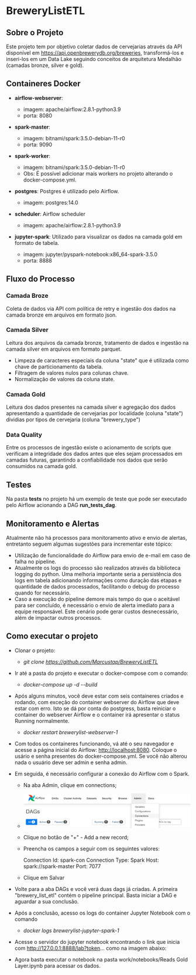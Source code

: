 # BreweryListETL

## Sobre o Projeto

Este projeto tem por objetivo coletar dados de cervejarias através da API disponível em <https://api.openbrewerydb.org/breweries>, transformá-los e inseri-los em um Data Lake seguindo conceitos de arquitetura Medalhão (camadas bronze, silver e gold).

## Containeres Docker

* **airflow-webserver**:
    * imagem: apache/airflow:2.8.1-python3.9
    * porta: 8080

* **spark-master**:
    * imagem: bitnami/spark:3.5.0-debian-11-r0
    * porta: 9090

* **spark-worker**:
    * imagem: bitnami/spark:3.5.0-debian-11-r0
    * Obs: É possível adicionar mais workers no projeto alterando o docker-compose.yml.

* **postgres**: Postgres é utilizado pelo Airflow.
    * imagem: postgres:14.0

* **scheduler**: Airflow scheduler
    * imagem: apache/airflow:2.8.1-python3.9

* **jupyter-spark**: Utilizado para visualizar os dados na camada gold em formato de tabela.
    * imagem: jupyter/pyspark-notebook:x86_64-spark-3.5.0
    * porta: 8888

## Fluxo do Processo


### Camada Broze
Coleta de dados via API com política de retry e ingestão dos dados na camada bronze em arquivos em formato json.

### Camada Silver
Leitura dos arquivos da camada bronze, tratamento de dados e ingestão na camada silver em arquivos em formato parquet.
* Limpeza de caracteres especiais da coluna "state" que é utilizada como chave de particionamento da tabela.
* Filtragem de valores nulos para colunas chave.
* Normalização de valores da coluna state.


### Camada Gold
Leitura dos dados presentes na camada silver e agregação dos dados apresentando a quantidade de cervejarias por localidade (coluna "state") dividias por tipos de cervejaria (coluna "brewery_type")

### Data Quality
Entre os processos de ingestão existe o acionamento de scripts que verificam a integridade dos dados antes que eles sejam processados em camadas futuras, garantindo a confiabilidade nos dados que serão consumidos na camada gold.

## Testes
Na pasta **tests** no projeto há um exemplo de teste que pode ser executado pelo Airflow acionando a DAG **run_tests_dag**.
## Monitoramento e Alertas

Atualmente não há processos para monitoramento ativo e envio de alertas, entretanto seguem algumas sugestões para incrementar este tópico:
* Utilização de funcionalidade do Airflow para envio de e-mail em caso de falha no pipeline.
* Atualmente os logs do processo são realizados através da biblioteca logging do python. Uma melhoria importante seria a persistência dos logs em tabela adicionando informações como duração das etapas e quantidade de dados processados, facilitando o debug do processo quando for necessário.
* Caso a execução do pipeline demore mais tempo do que o aceitável para ser concluído, é necessário o envio de alerta imediato para a equipe responsável. Este cenário pode gerar custos desnecessário, além de impactar outros processos.

## Como executar o projeto

* Clonar o projeto:
    *  *git clone https://github.com/Marcustap/BreweryListETL*

* Ir até a pasta do projeto e executar o docker-compose com o comando:
    * *docker-compose up -d --build*

* Após alguns minutos, você deve estar com seis containeres criados e rodando, com exceção do container webserver do Airflow que deve estar com erro. Isto se dá por conta do postgress, basta reiniciar o container do webserver Airflow e o container irá apresentar o status Running normalmente.
    * *docker restart brewerylist-webserver-1*

* Com todos os containeres funcionando, vá até o seu navegador e acesse a página inicial do Airflow: <http://localhost:8080>. Coloque o usário e senha presentes do docker-compose.yml. Se você não alterou nada o usuário deve ser admin e senha admin.

* Em seguida, é necessário configurar a conexão do Airflow com o Spark. 
    * Na aba Admin, clique em connections;
    * ![](https://github.com/Marcustap/BreweryListETL/blob/main/images/Capturar.PNG)

    * Clique no botão de "+" - Add a new record;

    * Preencha os campos a seguir com os seguintes valores:
        
        Connection Id: spark-con
        Connection Type: Spark
        Host: spark://spark-master
        Port: 7077

    * Clique em Salvar

* Volte para a aba DAGs e você verá duas dags já criadas. A primeira "brewery_list_etl" contém o pipeline principal. Basta iniciar a DAG e aguardar a sua conclusão.

* Após a conclusão, acesso os logs do container Jupyter Notebook com o comando
  * *docker logs brewerylist-jupyter-spark-1*

* Acesse o servidor do jupyter notebook encontrando o link que inicia com  http://127.0.0.1:8888/lab?token... como na imagem abaixo:

* Agora basta executar o notebook na pasta work/notebooks/Reads Gold Layer.ipynb para acessar os dados.



